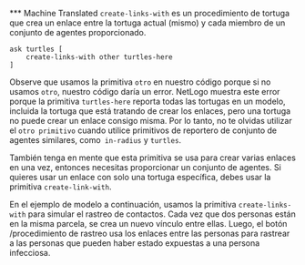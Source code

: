 ﻿*** Machine Translated
`create-links-with` es un procedimiento de tortuga que crea un enlace entre la tortuga actual (mismo) y cada miembro de un conjunto de agentes proporcionado. 



```
ask turtles [
	create-links-with other turtles-here
]
```



Observe que usamos la primitiva `otro` en nuestro código porque si no usamos `otro`, nuestro código daría un error. NetLogo muestra este error porque la primitiva `turtles-here` reporta todas las tortugas en un modelo, incluida la tortuga que está tratando de crear los enlaces, pero una tortuga no puede crear un enlace consigo misma. Por lo tanto, no te olvidas utilizar el `otro primitivo` cuando utilice primitivos de reportero de conjunto de agentes similares, como` in-radius` y `turtles`.



También tenga en mente que esta primitiva se usa para crear varias enlaces en una vez, entonces necesitas proporcionar un conjunto de agentes. Si quieres usar un enlace con solo una tortuga específica, debes usar la primitiva `create-link-with`.



En el ejemplo de modelo a continuación, usamos la primitiva `create-links-with` para simular el rastreo de contactos. Cada vez que dos personas están en la misma parcela, se crea un nuevo vínculo entre ellas. Luego, el botón /procedimiento de rastreo usa los enlaces entre las personas para rastrear a las personas que pueden haber estado expuestas a una persona infecciosa.